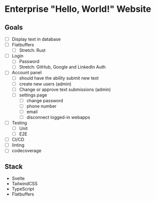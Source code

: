 # Enterprise "Hello, World!" Website

## Goals
- [ ] Display text in database
- [ ] Flatbuffers
	- [ ] Stretch: Rust
- [ ] Login
	- [ ] Password
	- [ ] Stretch: GitHub, Google and LinkedIn Auth
- [ ] Account panel 
	- [ ] should have the ability submit new text
	- [ ] create new users (admin)
	- [ ] Change or approve text submissions (admin)
	- [ ] settings page
		- [ ] change password
		- [ ] phone number
		- [ ] email
		- [ ] disconnect logged-in webapps
- [ ] Testing
	- [ ] Unit
	- [ ] E2E
- [ ] CI/CD
- [ ] linting
- [ ] codecoverage

## Stack
- Svelte
- TailwindCSS
- TypeScript
- Flatbuffers